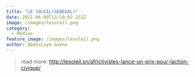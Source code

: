 ```yaml
---
title: "LE SOLEIL(SENEGAL)"
date: 2021-06-09T13:10:02.251Z
image: /images/lesoleil.png
category:
  - Medias
feature_image: /images/lesoleil.png
author: Abdoulaye Guene
---
```

>read more: http://lesoleil.sn/africtivistes-lance-un-prix-pour-laction-civique/